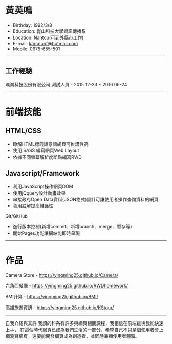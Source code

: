 # 黃英鳴
* Birthday: 1992/3/8
* Education: 崑山科技大學資訊傳播系
* Location: Nantou(可到外縣市工作)
* E-mail: karcnonf@hotmail.com
* Mobile: 0975-655-501
- - -
## 工作經驗
環鴻科技股份有限公司 測試人員 - 2015 12-23 ~ 2016 06-24
- - -
# 前端技能 
## HTML/CSS
* 瞭解HTML標籤語意讓網頁可維護性高
* 使用 SASS 編寫網頁Web Layout 
* 依據不同螢幕解析度斷點編寫RWD


## Javascript/Framework
* 利用JavaScript操作網頁DOM
* 使用jQquery設計動畫效果
* 串接政府Open Data資料(JSON格式)設計可讓使用者操作查詢資料的網頁
* 善用註解提高維護性

Git/GitHub
* 進行版本控制(新增commit、新增branch、merge、暫存等)
* 開始Pages功能讓網站能即時呈現
- - -
# 作品
Camera Store - https://yingming25.github.io/Camera/

六角西餐廳 - https://yingming25.github.io/RWDhomework/

BMI計算 - https://yingming25.github.io/BMI/

高雄旅遊資訊 - https://yingming25.github.io/KStour/
- - -
自我介紹與其許
我讀的科系有許多與網頁相關課程，我相信在前端這塊我能快速上手，
在這個時代網頁已成為我們生活的一部分，希望自己不只是個使用者會上網瀏覽網頁，還要能開發網頁成為創造者，並同時兼顧使用者體驗。